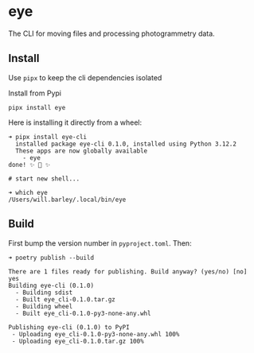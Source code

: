 # eye

The CLI for moving files and processing photogrammetry data. 

## Install

Use `pipx` to keep the cli dependencies isolated

Install from Pypi

```
pipx install eye
```

Here is installing it directly from a wheel:

```
➜ pipx install eye-cli
  installed package eye-cli 0.1.0, installed using Python 3.12.2
  These apps are now globally available
    - eye
done! ✨ 🌟 ✨

# start new shell...

➜ which eye
/Users/will.barley/.local/bin/eye
```

## Build

First bump the version number in `pyproject.toml`.
Then:

```
➜ poetry publish --build

There are 1 files ready for publishing. Build anyway? (yes/no) [no] yes
Building eye-cli (0.1.0)
  - Building sdist
  - Built eye_cli-0.1.0.tar.gz
  - Building wheel
  - Built eye_cli-0.1.0-py3-none-any.whl

Publishing eye-cli (0.1.0) to PyPI
 - Uploading eye_cli-0.1.0-py3-none-any.whl 100%
 - Uploading eye_cli-0.1.0.tar.gz 100%
```

